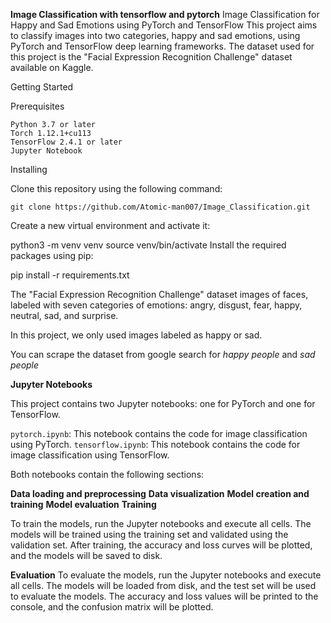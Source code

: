 **Image Classification with tensorflow and pytorch**
Image Classification for Happy and Sad Emotions using PyTorch and TensorFlow
This project aims to classify images into two categories, happy and sad emotions, using PyTorch and TensorFlow deep learning frameworks. The dataset used for this project is the "Facial Expression Recognition Challenge" dataset available on Kaggle.

Getting Started

Prerequisites

```
Python 3.7 or later
Torch 1.12.1+cu113
TensorFlow 2.4.1 or later
Jupyter Notebook
```

Installing

Clone this repository using the following command:

```
git clone https://github.com/Atomic-man007/Image_Classification.git
```

Create a new virtual environment and activate it:


python3 -m venv venv
source venv/bin/activate
Install the required packages using pip:

pip install -r requirements.txt


The "Facial Expression Recognition Challenge" dataset images of faces, labeled with seven categories of emotions: angry, disgust, fear, happy, neutral, sad, and surprise. 

In this project, we only used images labeled as happy or sad.

You can scrape the dataset from google search for *happy people* and *sad people*

**Jupyter Notebooks**

This project contains two Jupyter notebooks: one for PyTorch and one for TensorFlow.

`pytorch.ipynb`: This notebook contains the code for image classification using PyTorch.
`tensorflow.ipynb`: This notebook contains the code for image classification using TensorFlow.


Both notebooks contain the following sections:

**Data loading and preprocessing**
**Data visualization**
**Model creation and training**
**Model evaluation**
**Training**

To train the models, run the Jupyter notebooks and execute all cells. The models will be trained using the training set and validated using the validation set. After training, the accuracy and loss curves will be plotted, and the models will be saved to disk.

**Evaluation**
To evaluate the models, run the Jupyter notebooks and execute all cells. The models will be loaded from disk, and the test set will be used to evaluate the models. The accuracy and loss values will be printed to the console, and the confusion matrix will be plotted.
